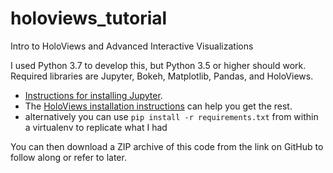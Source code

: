 # holoviews_tutorial
Intro to HoloViews and Advanced Interactive Visualizations

I used Python 3.7 to develop this, but Python 3.5 or higher should work. 
Required libraries are Jupyter, Bokeh, Matplotlib, Pandas, and HoloViews. 

* [Instructions for installing Jupyter](https://jupyter.org/install.html).
* The [HoloViews installation instructions](http://holoviews.org/install.html) can help you get the rest.
* alternatively you can use `pip install -r requirements.txt` from within a virtualenv to replicate what I had

You can then download a ZIP archive of this code from the link on GitHub to follow along or refer to later.
